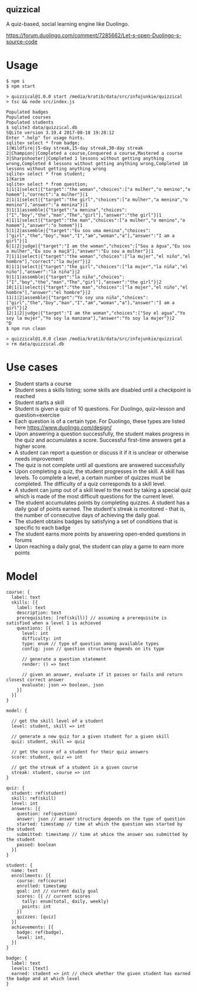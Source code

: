 quizzical
---------

A quiz-based, social learning engine like Duolingo.

https://forum.duolingo.com/comment/7285662/Let-s-open-Duolingo-s-source-code

# Usage

```
$ npm i
$ npm start

> quizzical@1.0.0 start /media/kratib/data/src/infojunkie/quizzical
> tsc && node src/index.js

Populated badges
Populated courses
Populated students
$ sqlite3 data/quizzical.db
SQLite version 3.19.4 2017-08-18 19:28:12
Enter ".help" for usage hints.
sqlite> select * from badge;
1|Wildfire||5-day streak,15-day streak,30-day streak
2|Champion||Completed a course,Conquered a course,Mastered a course
3|Sharpshooter||Completed 1 lessons without getting anything wrong,Completed 4 lessons without getting anything wrong,Completed 10 lessons without getting anything wrong
sqlite> select * from student;
1|Karim
sqlite> select * from question;
1|1|1|select|{"target":"the woman","choices":["a mulher","o menino","o homem"],"correct":"a mulher"}|1
2|1|1|select|{"target":"the girl","choices":["a mulher","a menina","o menino"],"answer":"a menina"}|1
3|1|1|assemble|{"target":"a menina","choices":["I","boy","the","man","The","girl"],"answer":"the girl"}|1
4|1|1|select|{"target":"the man","choices":["a mulher","o menino","o homem"],"answer":"o homem"}|1
5|1|2|assemble|{"target":"Eu sou uma menina","choices":["girl","the","boy","man","I","am","woman","a"],"answer":"I am a girl"}|1
6|1|2|judge|{"target":"I am the woman","choices":["Sou a água","Eu sou a mulher","Eu sou a maçã"],"answer":"Eu sou a mulher"}|1
7|1|1|select|{"target":"the woman","choices":["la mujer","el niño","el hombre"],"correct":"la mujer"}|2
8|1|1|select|{"target":"the girl","choices":["la mujer","la niña","el niño"],"answer":"la niña"}|2
9|1|1|assemble|{"target":"la niña","choices":["I","boy","the","man","The","girl"],"answer":"the girl"}|2
10|1|1|select|{"target":"the man","choices":["la mujer","el niño","el hombre"],"answer":"el hombre"}|2
11|1|2|assemble|{"target":"Yo soy una niña","choices":["girl","the","boy","man","I","am","woman","a"],"answer":"I am a girl"}|2
12|1|2|judge|{"target":"I am the woman","choices":["Soy el agua","Yo soy la mujer","Yo soy la manzana"],"answer":"Yo soy la mujer"}|2
^D
$ npm run clean

> quizzical@1.0.0 clean /media/kratib/data/src/infojunkie/quizzical
> rm data/quizzical.db

```

# Use cases

- Student starts a course
- Student sees a skills listing; some skills are disabled until a checkpoint is reached
- Student starts a skill
- Student is given a quiz of 10 questions. For Duolingo, quiz=lesson and question=exercise
- Each question is of a certain type. For Duolingo, these types are listed here https://www.duolingo.com/design/
- Upon answering a question successfully, the student makes progress in the quiz and accumulates a score. Successful first-time answers get a higher score.
- A student can report a question or discuss it if it is unclear or otherwise needs improvement
- The quiz is not complete until all questions are answered successfully
- Upon completing a quiz, the student progresses in the skill. A skill has levels. To complete a level, a certain number of quizzes must be completed. The difficulty of a quiz corresponds to a skill level.
- A student can jump out of a skill level to the next by taking a special quiz which is made of the most difficult questions for the current level.
- The student accumulates points by completing quizzes. A student has a daily goal of points earned. The student's streak is monitored - that is, the number of consecutive days of achieving the daily goal.
- The student obtains badges by satisfying a set of conditions that is specific to each badge
- The student earns more points by answering open-ended questions in forums
- Upon reaching a daily goal, the student can play a game to earn more points

# Model

```
course: {
  label: text
  skills: [{
    label: text
    description: text
    prerequisites: [ref(skill)] // assuming a prerequisite is satisfied when a level 1 is achieved
    questions: [{
      level: int
      difficulty: int
      type: enum // type of question among available types
      config: json // question structure depends on its type

      // generate a question statement
      render: () => text

      // given an answer, evaluate if it passes or fails and return closest correct answer
      evaluate: json => boolean, json
    }]
  }]
}

model: {

  // get the skill level of a student
  level: student, skill => int

  // generate a new quiz for a given student for a given skill
  quiz: student, skill => quiz

  // get the score of a student for their quiz answers
  score: student, quiz => int

  // get the streak of a student in a given course
  streak: student, course => int
}

quiz: {
  student: ref(student)
  skill: ref(skill)
  level: int
  answers: [{
    question: ref(question)
    answer: json // answer structure depends on the type of question
    started: timestamp // time at which the question was started by the student
    submitted: timestamp // time at whice the answer was submitted by the student
    passed: boolean
  }]
}

student: {
  name: text
  enrollments: [{
    course: ref(course)
    enrolled: timestamp
    goal: int // current daily goal
    scores: [{ // current scores
      tally: enum(total, daily, weekly)
      points: int
    }]
    quizzes: [quiz]
  }]
  achievements: [{
    badge: ref(badge),
    level: int,
  }]
}

badge: {
  label: text
  levels: [text]
  earned: student => int // check whether the given student has earned the badge and at which level
}
```
